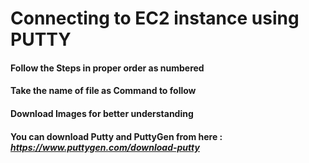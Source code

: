 # Connecting to EC2 instance using PUTTY

#### Follow the Steps in proper order as numbered
#### Take the name of file as Command to follow
#### Download Images for better understanding

#### You can download **Putty** and PuttyGen from here : *https://www.puttygen.com/download-putty*
